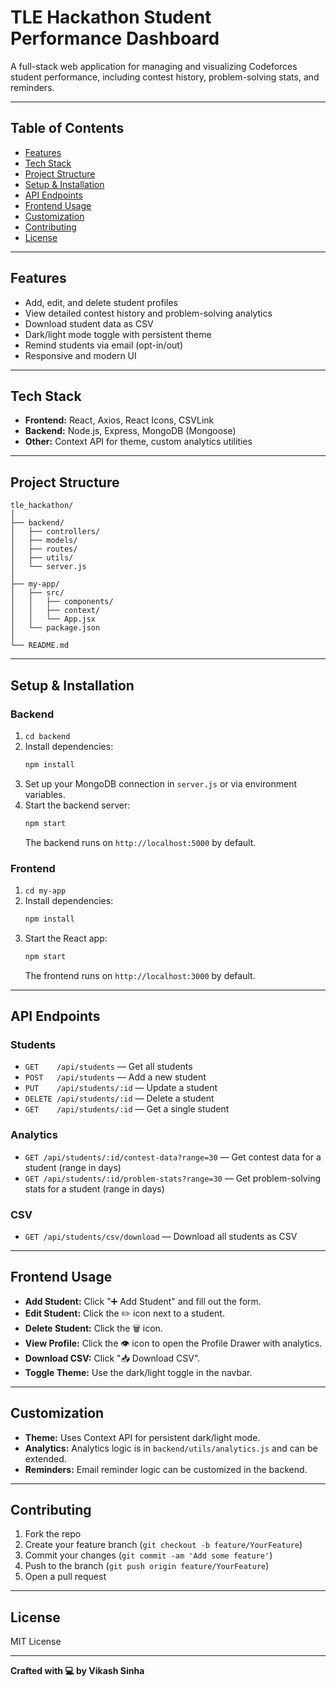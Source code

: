 # TLE Hackathon Student Performance Dashboard

A full-stack web application for managing and visualizing Codeforces student performance, including contest history, problem-solving stats, and reminders.

---

## Table of Contents

- [Features](#features)
- [Tech Stack](#tech-stack)
- [Project Structure](#project-structure)
- [Setup & Installation](#setup--installation)
- [API Endpoints](#api-endpoints)
- [Frontend Usage](#frontend-usage)
- [Customization](#customization)
- [Contributing](#contributing)
- [License](#license)

---

## Features

- Add, edit, and delete student profiles
- View detailed contest history and problem-solving analytics
- Download student data as CSV
- Dark/light mode toggle with persistent theme
- Remind students via email (opt-in/out)
- Responsive and modern UI

---

## Tech Stack

- **Frontend:** React, Axios, React Icons, CSVLink
- **Backend:** Node.js, Express, MongoDB (Mongoose)
- **Other:** Context API for theme, custom analytics utilities

---

## Project Structure

```
tle_hackathon/
│
├── backend/
│   ├── controllers/
│   ├── models/
│   ├── routes/
│   ├── utils/
│   └── server.js
│
├── my-app/
│   ├── src/
│   │   ├── components/
│   │   ├── context/
│   │   └── App.jsx
│   └── package.json
│
└── README.md
```

---

## Setup & Installation

### Backend

1. `cd backend`
2. Install dependencies:
    ```bash
    npm install
    ```
3. Set up your MongoDB connection in `server.js` or via environment variables.
4. Start the backend server:
    ```bash
    npm start
    ```
   The backend runs on `http://localhost:5000` by default.

### Frontend

1. `cd my-app`
2. Install dependencies:
    ```bash
    npm install
    ```
3. Start the React app:
    ```bash
    npm start
    ```
   The frontend runs on `http://localhost:3000` by default.

---

## API Endpoints

### Students

- `GET    /api/students` — Get all students
- `POST   /api/students` — Add a new student
- `PUT    /api/students/:id` — Update a student
- `DELETE /api/students/:id` — Delete a student
- `GET    /api/students/:id` — Get a single student

### Analytics

- `GET /api/students/:id/contest-data?range=30` — Get contest data for a student (range in days)
- `GET /api/students/:id/problem-stats?range=30` — Get problem-solving stats for a student (range in days)

### CSV

- `GET /api/students/csv/download` — Download all students as CSV

---

## Frontend Usage

- **Add Student:** Click "➕ Add Student" and fill out the form.
- **Edit Student:** Click the ✏️ icon next to a student.
- **Delete Student:** Click the 🗑 icon.
- **View Profile:** Click the 👁 icon to open the Profile Drawer with analytics.
- **Download CSV:** Click "📥 Download CSV".
- **Toggle Theme:** Use the dark/light toggle in the navbar.

---

## Customization

- **Theme:** Uses Context API for persistent dark/light mode.
- **Analytics:** Analytics logic is in `backend/utils/analytics.js` and can be extended.
- **Reminders:** Email reminder logic can be customized in the backend.

---

## Contributing

1. Fork the repo
2. Create your feature branch (`git checkout -b feature/YourFeature`)
3. Commit your changes (`git commit -am 'Add some feature'`)
4. Push to the branch (`git push origin feature/YourFeature`)
5. Open a pull request

---

## License

MIT License

---

**Crafted with 💻 by Vikash Sinha**